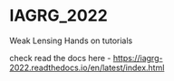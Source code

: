 # IAGRG_2022
Weak Lensing Hands on tutorials

check read the docs here - https://iagrg-2022.readthedocs.io/en/latest/index.html
